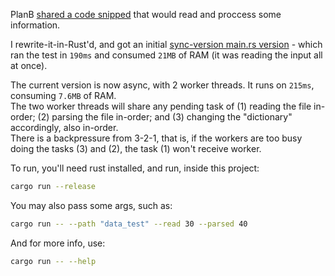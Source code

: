 PlanB [shared a code snipped](https://twitter.com/100trillionUSD/status/1396508774446292993) that would read and proccess some information.

I rewrite-it-in-Rust'd, and got an initial [sync-version main.rs version](https://github.com/swfsql/bitcoin/blob/45781490eea487e3693bb9c8b3683c8cf2779721/src/main.rs) - which ran the test in `190ms` and consumed `21MB` of RAM (it was reading the input all at once).

The current version is now async, with 2 worker threads. It runs on `215ms`, consuming `7.6MB` of RAM.  
The two worker threads will share any pending task of (1) reading the file in-order; (2) parsing the file in-order; and (3) changing the "dictionary" accordingly, also in-order.  
There is a backpressure from 3-2-1, that is, if the workers are too busy doing the tasks (3) and (2), the task (1) won't receive worker.  

To run, you'll need rust installed, and run, inside this project:

```bash
cargo run --release
```

You may also pass some args, such as:

```bash
cargo run -- --path "data_test" --read 30 --parsed 40
```

And for more info, use:

```bash
cargo run -- --help
```

